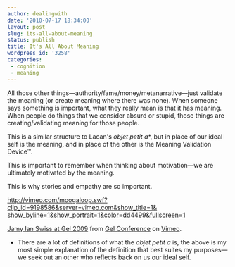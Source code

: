 ```yaml
---
author: dealingwith
date: '2010-07-17 18:34:00'
layout: post
slug: its-all-about-meaning
status: publish
title: It's All About Meaning
wordpress_id: '3258'
categories:
 - cognition
 - meaning
---
```


All those other things—authority/fame/money/metanarrative—just validate the
meaning (or create meaning where there was none). When someone says something
is important, what they really mean is that it has meaning. When people do
things that we consider absurd or stupid, those things are creating/validating
meaning for those people.


This is a similar structure to Lacan's _objet petit a_*, but in place of our
ideal self is the meaning, and in place of the other is the Meaning Validation
Device™.


This is important to remember when thinking about motivation—we are ultimately
motivated by the meaning.


This is why stories and empathy are so important.


[http://vimeo.com/moogaloop.swf?clip_id=9198586&server=vimeo.com&show_title=1&
show_byline=1&show_portrait=1&color=dd4499&fullscreen=1][1]

[Jamy Ian Swiss at Gel 2009][2] from [Gel Conference][3] on [Vimeo][4].


* There are a lot of definitions of what the _objet petit a_ is, the above is
my most simple explanation of the definition that best suites my purposes—we
seek out an other who reflects back on us our ideal self.

   [1]: http://vimeo.com/moogaloop.swf?clip_id=9198586&server=vimeo.com&show_title=1&show_byline=1&show_portrait=1&color=dd4499&fullscreen=1

   [2]: http://vimeo.com/9198586

   [3]: http://vimeo.com/gelconference

   [4]: http://vimeo.com/

   

